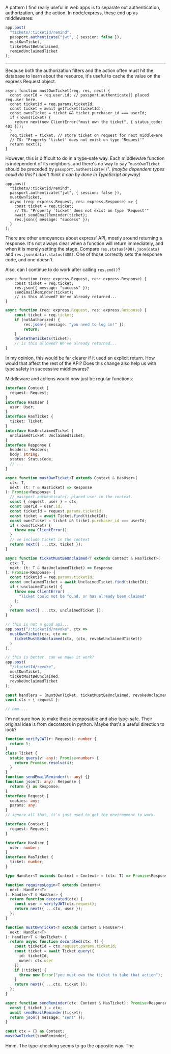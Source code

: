 A pattern I find really useful in web apps is to separate out authentication, authorization, and the action. In node/express, these end up as middlewares:

```typescript
app.post(
  "tickets/:ticketId/remind",
  passport.authenticate("jwt", { session: false }),
  mustOwnTicket,
  ticketMustBeUnclaimed,
  remindUnclaimedTicket
);
```

<hr/>

Because both the authorization filters and the action often must hit the database to learn about the resource, it's useful to cache the value on the express Request object.

```typescript{2,9,10}
async function mustOwnTicket(req, res, next) {
  const userId = req.user.id; // passport.authenticate() placed req.user here.
  const ticketId = req.params.ticketId;
  const ticket = await getTicket(ticketId);
  const ownsTicket = ticket && ticket.purchaser_id === userId;
  if (!ownsTicket) {
    return next(new ClientError("must own the ticket", { status_code: 401 }));
  }
  req.ticket = ticket; // store ticket on request for next middleware
  // TS: "Property 'ticket' does not exist on type 'Request'"
  return next();
}
```

However, this is difficult to do in a type-safe way. Each middleware function is independent of its neighbors, and there's no way to say "`mustOwnTicket` should be preceded by `passport.authenticate()`". _(maybe dependent types could do this? I don't think it can by done in TypeScript anyway)_

```typescript{6,7}
app.post(
  "tickets/:ticketId/remind",
  passport.authenticate("jwt", { session: false }),
  mustOwnTicket,
  async (req: express.Request, res: express.Response) => {
    const ticket = req.ticket;
    // TS: "Property 'ticket' does not exist on type 'Request'"
    await sendEmailReminder(ticket);
    res.json({ message: "success" });
  }
);
```

There are other annoyances about express' API, mostly around returning a response. It's not always clear when a function will return immediately, and when it is merely setting the stage. Compare `res.status(400).json(data)` and `res.json(data).status(400)`. One of those correctly sets the response code, and one doesn't.

Also, can I continue to do work after calling `res.end()`?

```typescript{4,5}
async function (req: express.Request, res: express.Response) {
    const ticket = req.ticket;
    res.json({ message: "success" });
    sendEmailReminder(ticket);
    // is this allowed? We've already returned...
}
```

```typescript
async function (req: express.Request, res: express.Response) {
    const ticket = req.ticket;
    if (notAuthorized) {
        res.json({ message: "you need to log in!" });
        return;
    }
    deleteTheTickets(ticket);
    // is this allowed? We've already returned...
}
```

In my opinion, this would be far clearer if it used an explicit return. How would that affect the rest of the API? Does this change also help us with type safety in successive middlewares?

Middleware and actions would now just be regular functions:

```typescript
interface Context {
  request: Request;
}
interface HasUser {
  user: User;
}
interface HasTicket {
  ticket: Ticket;
}
interface HasUnclaimedTicket {
  unclaimedTicket: UnclaimedTicket;
}
interface Response {
  headers: Headers;
  body: string;
  status: StatusCode;
  // ...
}

async function mustOwnTicket<T extends Context & HasUser>(
  ctx: T,
  next: (t: T & HasTicket) => Response
): Promise<Response> {
  // passport.authenticate() placed user in the context.
  const { request, user } = ctx;
  const userId = user.id;
  const ticketId = request.params.ticketId;
  const ticket = await Ticket.find(ticketId);
  const ownsTicket = ticket && ticket.purchaser_id === userId;
  if (!ownsTicket) {
    throw new ClientError();
  }
  // we include ticket in the context
  return next({ ...ctx, ticket });
}

async function ticketMustBeUnclaimed<T extends Context & HasTicket>(
  ctx: T,
  next: (t: T & HasUnclaimedTicket) => Response
): Promise<Response> {
  const ticketId = req.params.ticketId;
  const unclaimedTicket = await UnclaimedTicket.find(ticketId);
  if (!unclaimedTicket) {
    throw new ClientError(
      "Ticket could not be found, or has already been claimed"
    );
  }
  return next({ ...ctx, unclaimedTicket });
}

// this is not a good api...
app.post("/:ticketId/revoke", ctx =>
  mustOwnTicket(ctx, ctx =>
    ticketMustBeUnclaimed(ctx, (ctx, revokeUnclaimedTicket))
  )
);

// this is better. can we make it work?
app.post(
  "/:ticketId/revoke",
  mustOwnTicket,
  ticketMustBeUnclaimed,
  revokeUnclaimedTicket
);

const handlers = [mustOwnTicket, ticketMustBeUnclaimed, revokeUnclaimedTicket];
const ctx = { request };

// hmm....
```

I'm not sure how to make these composable and also type-safe. Their original idea is from decorators in python. Maybe that's a useful direction to look?

```typescript
function verifyJWT(r: Request): number {
  return 5;
}
class Ticket {
  static query(v: any): Promise<number> {
    return Promise.resolve(4);
  }
}
function sendEmailReminder(t: any) {}
function json(t: any): Response {
  return {} as Response;
}
interface Request {
  cookies: any;
  params: any;
}
// ignore all that, it's just used to get the environment to work.

interface Context {
  request: Request;
}

interface HasUser {
  user: number;
}
interface HasTicket {
  ticket: number;
}

type Handler<T extends Context = Context> = (ctx: T) => Promise<Response>;

function requiresLogin<T extends Context>(
  next: Handler<T>
): Handler<T & HasUser> {
  return function decorated(ctx) {
    const user = verifyJWT(ctx.request);
    return next({ ...ctx, user });
  };
}

function mustOwnTicket<T extends Context & HasUser>(
  next: Handler<T>
): Handler<T & HasTicket> {
  return async function decorated(ctx: T) {
    const ticketId = ctx.request.params.ticketId;
    const ticket = await Ticket.query({
      id: ticketId,
      owner: ctx.user
    });
    if (!ticket) {
      throw new Error("you must own the ticket to take that action");
    }
    return next({ ...ctx, ticket });
  };
}

async function sendReminder(ctx: Context & HasTicket): Promise<Response> {
  const { ticket } = ctx;
  await sendEmailReminder(ticket);
  return json({ message: "sent" });
}

const ctx = {} as Context;
mustOwnTicket(sendReminder);
```

Hmm. The type-checking seems to go the opposite way. The
